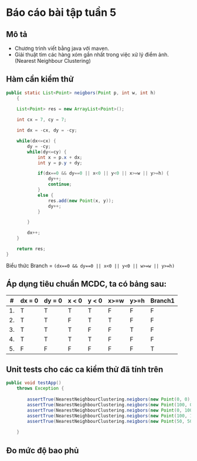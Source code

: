# Báo cáo bài tập tuần 5

## Mô tả
- Chương trình viết bằng java với maven.
- Giải thuật tìm các hàng xóm gần nhất trong việc xử lý điểm ảnh. (Nearest Neighbour Clustering)

## Hàm cần kiểm thử
```java
public static List<Point> neigbors(Point p, int w, int h) 
	{
			
	List<Point> res = new ArrayList<Point>();

	int cx = 7, cy = 7;

	int dx = -cx, dy = -cy;

	while(dx<=cx) {
		dy = -cy;
		while(dy<=cy) {
			int x = p.x + dx;
			int y = p.y + dy;

			if(dx==0 && dy==0 || x<0 || y<0 || x>=w || y>=h) {
				dy++;
				continue;
			}
			else {
				res.add(new Point(x, y));
				dy++;
			}

		}

		dx++;
	}

	return res;
}
```
Biểu thức Branch = 
```(dx==0 && dy==0 || x<0 || y<0 || w>=w || y>=h)```



## Áp dụng tiêu chuẩn MCDC, ta có bảng sau:
\#       | dx = 0 | dy = 0 | x < 0 | y < 0 | x>=w | y>=h  | Branch1
-------- |------|------|-----| ----|---------------|------------------| -------
1.       |T       |T       | T     | T     | F                 |F                   | F
2.       |T       |T       | F     | T     | T                 |F                   | F
3.       |T       |T       | T     | F     | F                 |T                   | F       
4.       |T       |T       | T     | T     | F                 |F                   | F
5.       |F       |F       | F     | F     | F                 |F                   | T


## Unit tests cho các ca kiểm thử đã tính trên
```java
public void testApp()
    throws Exception {
    	
    	assertTrue(NearestNeighbourClustering.neigbors(new Point(0, 0), 100, 100).size() > 0);
    	assertTrue(NearestNeighbourClustering.neigbors(new Point(100, 0), 100, 100).size() > 0);
    	assertTrue(NearestNeighbourClustering.neigbors(new Point(0, 100), 100, 100).size() > 0);
    	assertTrue(NearestNeighbourClustering.neigbors(new Point(100, 100), 100, 100).size() > 0);
    	assertTrue(NearestNeighbourClustering.neigbors(new Point(50, 50), 100, 100).size() > 0);
    	
    }
```


## Đo mức độ bao phủ
